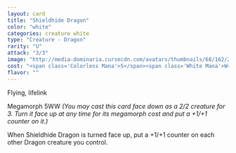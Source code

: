 ```yaml
---
layout: card
title: "Shieldhide Dragon"
color: "white"
categories: creature white
type: "Creature - Dragon"
rarity: "U"
attack: "3/3"
image: "http://media-dominaria.cursecdn.com/avatars/thumbnails/68/162/200/283/635615125738805213.png"
cost: "<span class='Colorless Mana'>5</span><span class='White Mana'>W</span>"
flavor: ""
---
```


Flying, lifelink

Megamorph <span class="tip mana-icon mana-colorless-05" title="5 Colorless Mana">5</span><span class="tip mana-icon mana-white" title="1 White Mana">W</span><span class="tip mana-icon mana-white" title="1 White Mana">W</span> <em>(You may cast this card face down as a 2/2 creature for <span class="tip mana-icon mana-colorless-03" title="3 Colorless Mana">3</span>. Turn it face up at any time for its megamorph cost and put a +1/+1 counter on it.)</em>

When Shieldhide Dragon is turned face up, put a +1/+1 counter on each other Dragon creature you control.
